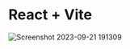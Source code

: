 # React + Vite

![Screenshot 2023-09-21 191309](https://github.com/chetanpal230/tta-react-project/assets/112051326/b14786bf-bf7b-4e31-b572-fc5f908731d2)
